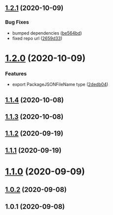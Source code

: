 ## [1.2.1](https://github.com/bconnorwhite/types-pkg-json/compare/v1.2.0...v1.2.1) (2020-10-09)


### Bug Fixes

* bumped dependencies ([be564bd](https://github.com/bconnorwhite/types-pkg-json/commit/be564bd1b05ba00b276a2a482cd42ae6ff64662c))
* fixed repo url ([2659d33](https://github.com/bconnorwhite/types-pkg-json/commit/2659d33433b7557601d5339bd2f7d6725a8853bc))



# [1.2.0](https://github.com/bconnorwhite/types-pkg-json/compare/v1.1.4...v1.2.0) (2020-10-09)


### Features

* export PackageJSONFileName type ([2dedb04](https://github.com/bconnorwhite/types-pkg-json/commit/2dedb04c11efc80e884bc1b04a6bd959f52665d4))



## [1.1.4](https://github.com/bconnorwhite/types-pkg-json/compare/v1.1.3...v1.1.4) (2020-10-08)



## [1.1.3](https://github.com/bconnorwhite/types-pkg-json/compare/v1.1.2...v1.1.3) (2020-10-08)



## [1.1.2](https://github.com/bconnorwhite/types-pkg-json/compare/v1.1.1...v1.1.2) (2020-09-19)



## [1.1.1](https://github.com/bconnorwhite/types-pkg-json/compare/v1.1.0...v1.1.1) (2020-09-19)



# [1.1.0](https://github.com/bconnorwhite/types-pkg-json/compare/v1.0.2...v1.1.0) (2020-09-09)



## [1.0.2](https://github.com/bconnorwhite/types-pkg-json/compare/v1.0.1...v1.0.2) (2020-09-08)



## 1.0.1 (2020-09-08)



